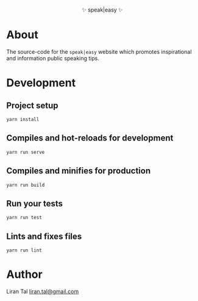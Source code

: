 <p align="center">
	<br>
  ✨ speak|easy ✨
	<br>
</p>

# About

The source-code for the `speak|easy` website which promotes inspirational and information public speaking tips.

# Development

## Project setup

```
yarn install
```

## Compiles and hot-reloads for development

```
yarn run serve
```

## Compiles and minifies for production

```
yarn run build
```

## Run your tests

```
yarn run test
```

## Lints and fixes files

```
yarn run lint
```

# Author

Liran Tal <liran.tal@gmail.com>
